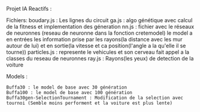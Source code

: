Projet IA Reactifs : 

Fichiers: 
    boudary.js : Les lignes du circuit
    ga.js : algo génétique avec calcul de la fitness et implementation des géneration 
    nn.js : fichier avec le réseaux de neuronnes (reseau de neuronne dans la fonction cretemodel) le model a en entrées les information prise par les rayons(la distance avec les mur autour de lui) et en sortie(la vitesse et ca position(l'angle a la qu'elle il se tourne))
    particles.js : represente le vehicules et son cerveau fait appel a la classes du reseau de neuronnes
    ray.js : Rayons(les yeux) de detection de la voiture 


Models : 

    Buffa30 : le model de base avec 30 génération
    Buffa100 : le model de base avec 100 génération
    Buffa30gen-SelectionTournament : Modification de la selection avec tournoi (Semble moins performent et la voiture est plus lente)
    